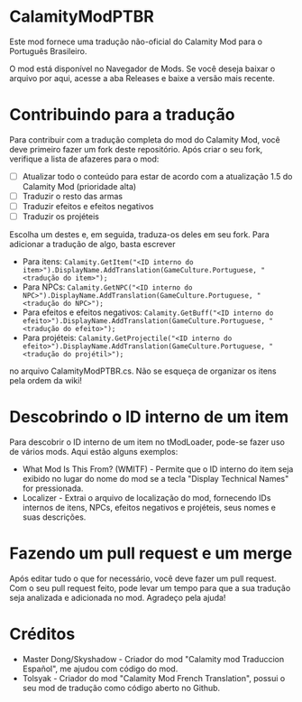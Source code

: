# CalamityModPTBR
Este mod fornece uma tradução não-oficial do Calamity Mod para o Português Brasileiro.

O mod está disponível no Navegador de Mods. Se você deseja baixar o arquivo por aqui, acesse a aba Releases e baixe a versão mais recente.

# Contribuindo para a tradução
Para contribuir com a tradução completa do mod do Calamity Mod, você deve primeiro fazer um fork deste repositório. Após criar o seu fork, verifique a lista de afazeres para o mod:

- [ ] Atualizar todo o conteúdo para estar de acordo com a atualização 1.5 do Calamity Mod (prioridade alta)
- [ ] Traduzir o resto das armas
- [ ] Traduzir efeitos e efeitos negativos
- [ ] Traduzir os projéteis

Escolha um destes e, em seguida, traduza-os deles em seu fork. Para adicionar a tradução de algo, basta escrever

- Para itens: ```Calamity.GetItem("<ID interno do item>").DisplayName.AddTranslation(GameCulture.Portuguese, "<tradução do item>");```
- Para NPCs: ```Calamity.GetNPC("<ID interno do NPC>").DisplayName.AddTranslation(GameCulture.Portuguese, "<tradução do NPC>");```
- Para efeitos e efeitos negativos: ```Calamity.GetBuff("<ID interno do efeito>").DisplayName.AddTranslation(GameCulture.Portuguese, "<tradução do efeito>");```
- Para projéteis: ```Calamity.GetProjectile("<ID interno do efeito>").DisplayName.AddTranslation(GameCulture.Portuguese, "<tradução do projétil>");```

no arquivo CalamityModPTBR.cs. Não se esqueça de organizar os itens pela ordem da wiki!

# Descobrindo o ID interno de um item

Para descobrir o ID interno de um item no tModLoader, pode-se fazer uso de vários mods. Aqui estão alguns exemplos:
- What Mod Is This From? (WMITF) - Permite que o ID interno do item seja exibido no lugar do nome do mod se a tecla "Display Technical Names" for pressionada.
- Localizer - Extrai o arquivo de localização do mod, fornecendo IDs internos de itens, NPCs, efeitos negativos e projéteis, seus nomes e suas descrições.

# Fazendo um pull request e um merge

Após editar tudo o que for necessário, você deve fazer um pull request. Com o seu pull request feito, pode levar um tempo para que a sua tradução seja analizada e adicionada no mod. Agradeço pela ajuda!

# Créditos

- Master Dong/Skyshadow - Criador do mod "Calamity mod Traduccion Español", me ajudou com código do mod.
- Tolsyak - Criador do mod "Calamity Mod French Translation", possui o seu mod de tradução como código aberto no Github.
